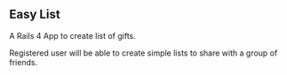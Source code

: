 ## Easy List

A Rails 4 App to create list of gifts. 

Registered user will be able to create simple lists to share with a group of friends. 
